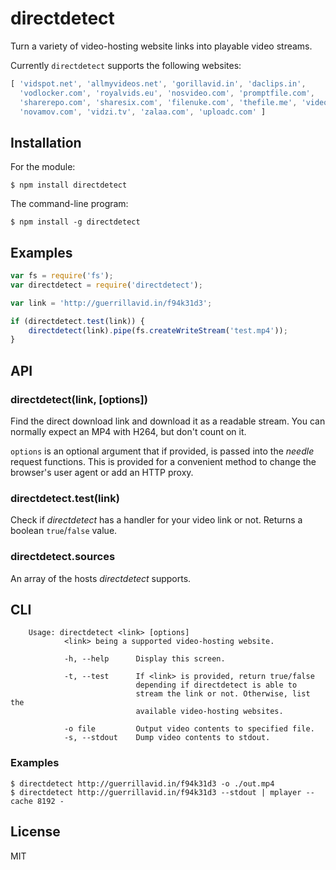 # directdetect
Turn a variety of video-hosting website links into playable video streams.

Currently `directdetect` supports the following websites:
```javascript
[ 'vidspot.net', 'allmyvideos.net', 'gorillavid.in', 'daclips.in',
  'vodlocker.com', 'royalvids.eu', 'nosvideo.com', 'promptfile.com',
  'sharerepo.com', 'sharesix.com', 'filenuke.com', 'thefile.me', 'videoweed.es',
  'novamov.com', 'vidzi.tv', 'zalaa.com', 'uploadc.com' ]
```

## Installation
For the module:

    $ npm install directdetect

The command-line program:

    $ npm install -g directdetect

## Examples
```javascript
var fs = require('fs');
var directdetect = require('directdetect');

var link = 'http://guerrillavid.in/f94k31d3';

if (directdetect.test(link)) {
    directdetect(link).pipe(fs.createWriteStream('test.mp4'));
}
```

## API
### directdetect(link, [options])
Find the direct download link and download it as a readable stream. You can
normally expect an MP4 with H264, but don't count on it.

`options` is an optional argument that if provided, is passed into the *needle*
request functions. This is provided for a convenient method to change the
browser's user agent or add an HTTP proxy.

### directdetect.test(link)
Check if *directdetect* has a handler for your video link or not. Returns a
boolean `true`/`false` value.

### directdetect.sources
An array of the hosts *directdetect* supports.

## CLI
```
    Usage: directdetect <link> [options]
            <link> being a supported video-hosting website.

            -h, --help      Display this screen.

            -t, --test      If <link> is provided, return true/false
                            depending if directdetect is able to
                            stream the link or not. Otherwise, list the
                            available video-hosting websites.

            -o file         Output video contents to specified file.
            -s, --stdout    Dump video contents to stdout.
```

### Examples
    $ directdetect http://guerrillavid.in/f94k31d3 -o ./out.mp4
    $ directdetect http://guerrillavid.in/f94k31d3 --stdout | mplayer --cache 8192 -

## License
MIT
